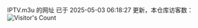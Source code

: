 IPTV.m3u 的网址 已于 2025-05-03 06:18:27 更新，本仓库访客数：![Visitor's Count](https://profile-counter.glitch.me/hero1898_tv/count.svg)
